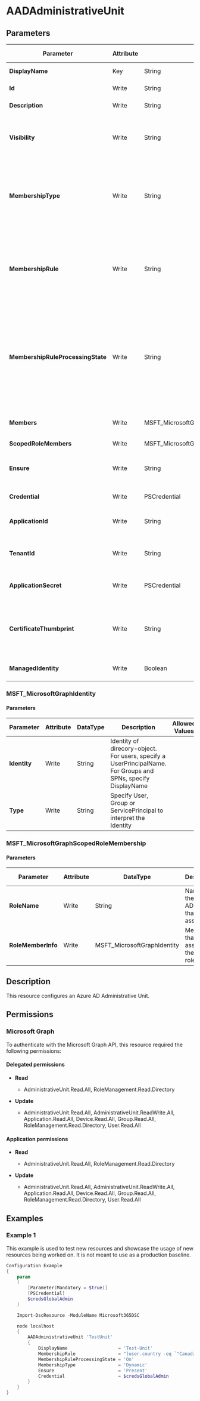 ﻿# AADAdministrativeUnit

## Parameters

| Parameter | Attribute | DataType | Description | Allowed Values |
| --- | --- | --- | --- | --- |
| **DisplayName** | Key | String | DisplayName of the Administrative Unit | |
| **Id** | Write | String | Object-Id of the Administrative Unit | |
| **Description** | Write | String | Description of the Administrative Unit | |
| **Visibility** | Write | String | Visibility of the Administrative Unit. Specify HiddenMembership if members of the AU are hidden | |
| **MembershipType** | Write | String | Specify membership type. Possible values are Assigned and Dynamic if the AU-preview has been activated. Otherwise do not use | |
| **MembershipRule** | Write | String | Specify membership rule. Requires that MembershipType is set to Dynamic AND the AU-preview has been activated. Otherwise, do not use | |
| **MembershipRuleProcessingState** | Write | String | Specify dynamic membership-rule processing-state. Valid values are 'On' and 'Paused'. Requires that MembershipType is set to Dynamic AND the AU-preview has been activated. Otherwise, do not use | |
| **Members** | Write | MSFT_MicrosoftGraphIdentity[] | Specify members. Only specify if MembershipType is set to Static | |
| **ScopedRoleMembers** | Write | MSFT_MicrosoftGraphScopedRoleMembership[] | | |
| **Ensure** | Write | String | Present ensures the Administrative Unit exists, absent ensures it is removed. | `Present`, `Absent` |
| **Credential** | Write | PSCredential | Credentials of the Intune Admin | |
| **ApplicationId** | Write | String | Id of the Azure Active Directory application to authenticate with. | |
| **TenantId** | Write | String | Id of the Azure Active Directory tenant used for authentication. | |
| **ApplicationSecret** | Write | PSCredential | Secret of the Azure Active Directory application to authenticate with. | |
| **CertificateThumbprint** | Write | String | Thumbprint of the Azure Active Directory application's authentication certificate to use for authentication. | |
| **ManagedIdentity** | Write | Boolean | Managed ID being used for authentication. | |

### MSFT_MicrosoftGraphIdentity

#### Parameters

| Parameter | Attribute | DataType | Description | Allowed Values |
| --- | --- | --- | --- | --- |
| **Identity** | Write | String | Identity of direcory-object. For users, specify a UserPrincipalName. For Groups and SPNs, specify DisplayName | |
| **Type** | Write | String | Specify User, Group or ServicePrincipal to interpret the Identity | |

### MSFT_MicrosoftGraphScopedRoleMembership

#### Parameters

| Parameter | Attribute | DataType | Description | Allowed Values |
| --- | --- | --- | --- | --- |
| **RoleName** | Write | String | Name of the Azure AD Role that is assigned | |
| **RoleMemberInfo** | Write | MSFT_MicrosoftGraphIdentity | Member that is assigned the scoped role | |


## Description

This resource configures an Azure AD Administrative Unit.

## Permissions

### Microsoft Graph

To authenticate with the Microsoft Graph API, this resource required the following permissions:

#### Delegated permissions

- **Read**

    - AdministrativeUnit.Read.All, RoleManagement.Read.Directory

- **Update**

    - AdministrativeUnit.Read.All, AdministrativeUnit.ReadWrite.All, Application.Read.All, Device.Read.All, Group.Read.All, RoleManagement.Read.Directory, User.Read.All

#### Application permissions

- **Read**

    - AdministrativeUnit.Read.All, RoleManagement.Read.Directory

- **Update**

    - AdministrativeUnit.Read.All, AdministrativeUnit.ReadWrite.All, Application.Read.All, Device.Read.All, Group.Read.All, RoleManagement.Read.Directory, User.Read.All

## Examples

### Example 1

This example is used to test new resources and showcase the usage of new resources being worked on.
It is not meant to use as a production baseline.

```powershell
Configuration Example
{
    param
    (
        [Parameter(Mandatory = $true)]
        [PSCredential]
        $credsGlobalAdmin
    )

    Import-DscResource -ModuleName Microsoft365DSC

    node localhost
    {
        AADAdministrativeUnit 'TestUnit'
        {
            DisplayName                   = 'Test-Unit'
            MembershipRule                = "(user.country -eq `"Canada`")"
            MembershipRuleProcessingState = 'On'
            MembershipType                = 'Dynamic'
            Ensure                        = 'Present'
            Credential                    = $credsGlobalAdmin
        }
    }
}
```

